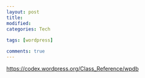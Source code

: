 ```yaml
---
layout: post
title:
modified:
categories: Tech
 
tags: [wordpress]

comments: true
---
```


<!-- TOC -->


<!-- /TOC -->

<https://codex.wordpress.org/Class_Reference/wpdb>